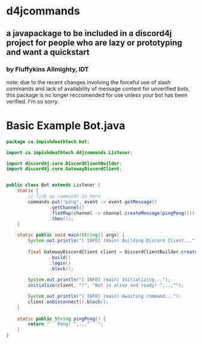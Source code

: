 # d4jcommands
## a javapackage to be included in a discord4j project for people who are lazy or prototyping and want a quickstart
### by Fluffykins Allmighty, IDT
note: due to the recent changes involving the forceful use of slash commands and lack of availability of message content for unverified bots, 
      this package is no longer reccomended for use unless your bot has been verified. I'm so sorry.
# Basic Example Bot.java
```java
package ca.impishdeathtech.bot;

import ca.impishdeathtech.d4jcommands.Listener;

import discord4j.core.DiscordClientBuilder;
import discord4j.core.GatewayDiscordClient;


public class Bot extends Listener {    
    static {
        // link up commands in here
        commands.put("ping", event -> event.getMessage()
                .getChannel()
                .flatMap(channel -> channel.createMessage(pingPong()))
                .then());
    }

    static public void main(String[] args) {
        System.out.println("[ INFO] (main) Building Discord Client...");
        
        final GatewayDiscordClient client = DiscordClientBuilder.create(args[1])
                .build()
                .login()
                .block();
        
        System.out.println("[ INFO] (main) Initializing...");
        initialize(client, "!", "Bot is alive and ready! ^,..,^");

        System.out.println("[ INFO] (main) Awaiting command...");
        client.onDisconnect().block();
    }
    
    static public String pingPong() {
        return "```Pong! ^,..,^```";
    }
}
```
